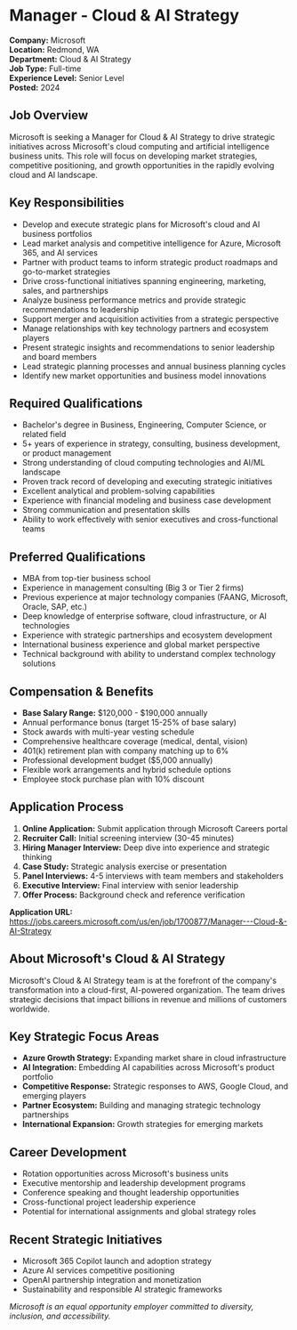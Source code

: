 # Manager - Cloud & AI Strategy
**Company:** Microsoft  
**Location:** Redmond, WA  
**Department:** Cloud & AI Strategy  
**Job Type:** Full-time  
**Experience Level:** Senior Level  
**Posted:** 2024  

## Job Overview
Microsoft is seeking a Manager for Cloud & AI Strategy to drive strategic initiatives across Microsoft's cloud computing and artificial intelligence business units. This role will focus on developing market strategies, competitive positioning, and growth opportunities in the rapidly evolving cloud and AI landscape.

## Key Responsibilities
- Develop and execute strategic plans for Microsoft's cloud and AI business portfolios
- Lead market analysis and competitive intelligence for Azure, Microsoft 365, and AI services
- Partner with product teams to inform strategic product roadmaps and go-to-market strategies
- Drive cross-functional initiatives spanning engineering, marketing, sales, and partnerships
- Analyze business performance metrics and provide strategic recommendations to leadership
- Support merger and acquisition activities from a strategic perspective
- Manage relationships with key technology partners and ecosystem players
- Present strategic insights and recommendations to senior leadership and board members
- Lead strategic planning processes and annual business planning cycles
- Identify new market opportunities and business model innovations

## Required Qualifications
- Bachelor's degree in Business, Engineering, Computer Science, or related field
- 5+ years of experience in strategy, consulting, business development, or product management
- Strong understanding of cloud computing technologies and AI/ML landscape
- Proven track record of developing and executing strategic initiatives
- Excellent analytical and problem-solving capabilities
- Experience with financial modeling and business case development
- Strong communication and presentation skills
- Ability to work effectively with senior executives and cross-functional teams

## Preferred Qualifications
- MBA from top-tier business school
- Experience in management consulting (Big 3 or Tier 2 firms)
- Previous experience at major technology companies (FAANG, Microsoft, Oracle, SAP, etc.)
- Deep knowledge of enterprise software, cloud infrastructure, or AI technologies
- Experience with strategic partnerships and ecosystem development
- International business experience and global market perspective
- Technical background with ability to understand complex technology solutions

## Compensation & Benefits
- **Base Salary Range:** $120,000 - $190,000 annually
- Annual performance bonus (target 15-25% of base salary)
- Stock awards with multi-year vesting schedule
- Comprehensive healthcare coverage (medical, dental, vision)
- 401(k) retirement plan with company matching up to 6%
- Professional development budget ($5,000 annually)
- Flexible work arrangements and hybrid schedule options
- Employee stock purchase plan with 10% discount

## Application Process
1. **Online Application:** Submit application through Microsoft Careers portal
2. **Recruiter Call:** Initial screening interview (30-45 minutes)
3. **Hiring Manager Interview:** Deep dive into experience and strategic thinking
4. **Case Study:** Strategic analysis exercise or presentation
5. **Panel Interviews:** 4-5 interviews with team members and stakeholders
6. **Executive Interview:** Final interview with senior leadership
7. **Offer Process:** Background check and reference verification

**Application URL:** https://jobs.careers.microsoft.com/us/en/job/1700877/Manager---Cloud-&-AI-Strategy

## About Microsoft's Cloud & AI Strategy
Microsoft's Cloud & AI Strategy team is at the forefront of the company's transformation into a cloud-first, AI-powered organization. The team drives strategic decisions that impact billions in revenue and millions of customers worldwide.

## Key Strategic Focus Areas
- **Azure Growth Strategy:** Expanding market share in cloud infrastructure
- **AI Integration:** Embedding AI capabilities across Microsoft's product portfolio
- **Competitive Response:** Strategic responses to AWS, Google Cloud, and emerging players
- **Partner Ecosystem:** Building and managing strategic technology partnerships
- **International Expansion:** Growth strategies for emerging markets

## Career Development
- Rotation opportunities across Microsoft's business units
- Executive mentorship and leadership development programs
- Conference speaking and thought leadership opportunities
- Cross-functional project leadership experience
- Potential for international assignments and global strategy roles

## Recent Strategic Initiatives
- Microsoft 365 Copilot launch and adoption strategy
- Azure AI services competitive positioning
- OpenAI partnership integration and monetization
- Sustainability and responsible AI strategic frameworks

*Microsoft is an equal opportunity employer committed to diversity, inclusion, and accessibility.*
